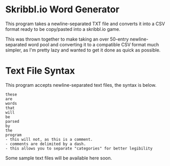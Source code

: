 # Skribbl.io Word Generator
This program takes a newline-separated TXT file and converts it into a CSV format ready to be copy/pasted into a skribbl.io game.

This was thrown together to make taking an over 50-entry newline-separated word pool and converting it to a compatible CSV format much simpler, as I'm pretty lazy and wanted to get it done as quick as possible.

# Text File Syntax
This program accepts newline-separated text files, the syntax is below.
```
these
are
words
that
will
be
parsed
by
the
program
- this will not, as this is a comment.
- comments are delimited by a dash.
- this allows you to separate "categories" for better legibility
```
Some sample text files will be available here soon.